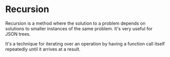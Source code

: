# Recursion

Recursion is a method where the solution to a problem depends on solutions to smaller instances of the same problem.  It's very useful for JSON trees.

It's a technique for iterating over an operation by having a function call itself repeatedly until it arrives at a result.
